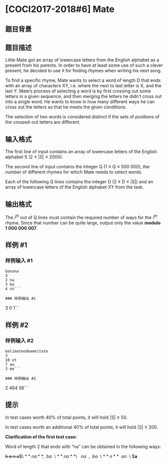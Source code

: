 # [COCI2017-2018#6] Mate

## 题目背景



## 题目描述

Little Mate got an array of lowercase letters from the English alphabet as a present from his
parents. In order to have at least some use of such a clever present, he decided to use it for
finding rhymes when writing his next song.

To find a specific rhyme, Mate wants to select a word of length D that ends with an array of
characters XY, i.e. where the next to last letter is X, and the last Y. Mate’s process of
selecting a word is by first crossing out some letters in a given sequence, and then merging
the letters he didn’t cross out into a single word. He wants to know in how many different
ways he can cross out the letters so that he meets the given conditions.

The selection of two words is considered distinct if the sets of positions of the crossed-out
letters are different.


## 输入格式

The first line of input contains an array of lowercase letters of the English alphabet S (2 ≤ |S|
≤ 2000).

The second line of input contains the integer Q (1 ≤ Q ≤ 500 000), the number of different
rhymes for which Mate needs to select words.

Each of the following Q lines contains the integer D (2 ≤ D ≤ |S|) and an array of lowercase
letters of the English alphabet XY from the task.

## 输出格式

The $i^{th}$ out of Q lines must contain the required number of ways for the $i^{th}$ rhyme. Since that number can be quite large, output only the value **modulo 1 000 000 007​**.

## 样例 #1

### 样例输入 #1
```
banana
3
2 na
3 ba
4 nn```

### 样例输出 #1

```
3
0
1```

## 样例 #2

### 样例输入 #2
```
malimateodmameitate
3
10 ot
7 aa
3 me```

### 样例输出 #2

```
2
464
56```

## 提示

In test cases worth 40% of total points, it will hold |S| ≤ 50.

In test cases worth an additional 40% of total points, it will hold |S| ≤ 200.

**Clarification of the first test case:**

Word of length 2 that ends with “na” can be obtained in the following ways:

~~b a n a~~$\ $**n a**​, ~~b a~~$\ $**n a**$\ $~~​n a~~, ~~b a~~$\ $**n**​ ~~a n~~$\ $**a**
